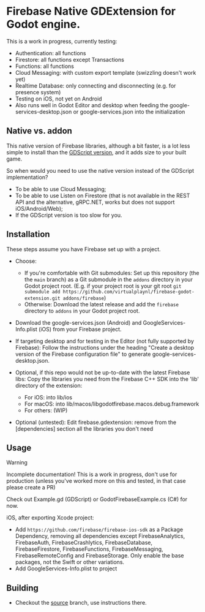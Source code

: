 # Firebase Native GDExtension for Godot engine. 

This is a work in progress, currently testing:
- Authentication: all functions
- Firestore: all functions except Transactions
- Functions: all functions
- Cloud Messaging: with custom export template (swizzling doesn't work yet)
- Realtime Database: only connecting and disconnecting (e.g. for presence system)
- Testing on iOS, not yet on Android
- Also runs well in Godot Editor and desktop when feeding the google-services-desktop.json or google-services.json into the initialization

## Native vs. addon
This native version of Firebase libraries, although a bit faster, is a lot less simple to install than the [GDScript version](https://github.com/GodotNuts/GodotFirebase), and it adds size to your built game.

So when would you need to use the native version instead of the GDScript implementation?
- To be able to use Cloud Messaging;
- To be able to use Listen on Firestore (that is not available in the REST API and the alternative, gRPC.NET, works but does not support iOS/Android/Web);
- If the GDScript version is too slow for you.

## Installation

These steps assume you have Firebase set up with a project.

- Choose:
  - If you're comfortable with Git submodules: Set up this repository (the the `main` branch) as a Git submodule in the `addons` directory in your Godot project root. (E.g. if your project root is your git root `git submodule add https://github.com/virtualplaynl/firebase-godot-extension.git addons/firebase`)
  - Otherwise: Download the latest release and add the `firebase` directory to `addons` in your Godot project root.

- Download the google-services.json (Android) and GoogleServices-Info.plist (iOS) from your Firebase project.

- If targeting desktop and for testing in the Editor (not fully supported by Firebase): Follow the instructions under the heading "Create a desktop version of the Firebase configuration file" to generate google-services-desktop.json.

- Optional, if this repo would not be up-to-date with the latest Firebase libs: Copy the libraries you need from the Firebase C++ SDK into the 'lib' directory of the extension:
  - For iOS: into lib/ios
  - For macOS: into lib/macos/libgodotfirebase.macos.debug.framework
  - For others: (WIP)

- Optional (untested): Edit firebase.gdextension: remove from the [dependencies] section all the libraries you don't need

## Usage

> [!WARNING]
> Incomplete documentation! This is a work in progress, don't use for production (unless you've worked more on this and tested, in that case please create a PR)

Check out Example.gd (GDScript) or GodotFirebaseExample.cs (C#) for now.

iOS, after exporting Xcode project:
- Add `https://github.com/firebase/firebase-ios-sdk` as a Package Dependency, removing all dependencies except FirebaseAnalytics, FirebaseAuth, FirebaseCrashlytics, FirebaseDatabase, FirebaseFirestore, FirebaseFunctions, FirebaseMessaging, FirebaseRemoteConfig and FirebaseStorage. Only enable the base packages, not the Swift or other variations.
- Add GoogleServices-Info.plist to project

## Building

- Checkout the [source](../../tree/source) branch, use instructions there.